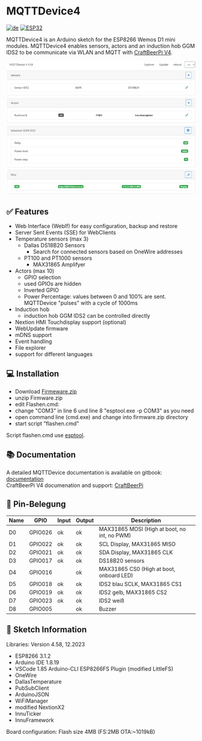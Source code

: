 # MQTTDevice4

[![de](https://img.shields.io/badge/lang-de-yellow.svg)](https://github.com/InnuendoPi/MQTTDevice4/blob/main/README.md)
[![ESP32](https://img.shields.io/static/v1?label=Arduino&message=ESP32%20&#8594;&logo=arduino&logoColor=white&color=blue)](https://github.com/InnuendoPi/MQTTDevice32)

MQTTDevice4 is an Arduino sketch for the ESP8266 Wemos D1 mini modules. MQTTDevice4 enables sensors, actors and an induction hob GGM IDS2 to be communicate via WLAN and MQTT with [CraftBeerPi V4](https://github.com/avollkopf/craftbeerpi4).

![Web Interface](docs/img/startseite.jpg)

## ✅ Features

* Web Interface (WebIf) for easy configuration, backup and restore
* Server Sent Events (SSE) for WebClients
* Temperature sensors (max 3)
  * Dallas DS18B20 Sensors
    * Search for connected sensors based on OneWire addresses
  * PT100 and PT1000 sensors
    * MAX31865 Amplifyer
* Actors (max 10)
  * GPIO selection
  * used GPIOs are hidden
  * Inverted GPIO
  * Power Percentage: values ​​between 0 and 100% are sent. MQTTDevice "pulses" with a cycle of 1000ms
* Induction hob
  * induction hob GGM IDS2 can be controlled directly
* Nextion HMI Touchdisplay support (optional)
* WebUpdate firmware
* mDNS support
* Event handling
* File explorer
* support for different languages

## 💻 Installation

* Download [Firmeware.zip](https://github.com/InnuendoPi/MQTTDevice4/blob/main/tools/Firmware.zip)
* unzip Firmware.zip
* edit Flashen.cmd:
* change "COM3" in line 6 und line 8 "esptool.exe -p COM3" as you need
* open command line (cmd.exe) and change into firmware.zip directory
* start script "flashen.cmd"

Script flashen.cmd use [esptool](https://github.com/espressif/esptool).

## 📚 Documentation

A detailed MQTTDevice documentation is available on gitbook: [documentation](https://innuendopi.gitbook.io/mqttdevice32/)\
CraftBeerPi V4 documenation and support: [CraftBeerPi](https://openbrewing.gitbook.io/craftbeerpi4_support/)

## 💠 Pin-Belegung

| Name |   GPIO   |  Input  |  Output  | Description |
| ---------- | -------- | ------- | -------- | ------------ |
|     D0     |  GPIO026 |   ok    |   ok     | MAX31865 MOSI (High at boot, no int, no PWM) |
|     D1     |  GPIO022 |   ok    |   ok     | SCL Display, MAX31865 MISO  |
|     D2     |  GPIO021 |   ok    |   ok     | SDA Display, MAX31865 CLK  |
|     D3     |  GPIO017 |   ok    |   ok     | DS18B20 sensors |
|     D4     |  GPIO016 |         |   ok     | MAX31865 CS0 (High at boot, onboard LED)|
|     D5     |  GPIO018 |   ok    |   ok     | IDS2 blau SCLK, MAX31865 CS1   |
|     D6     |  GPIO019 |   ok    |   ok     | IDS2 gelb, MAX31865 CS2 |
|     D7     |  GPIO023 |   ok    |   ok     | IDS2 weiß |
|     D8     |  GPIO005 |         |   ok     | Buzzer       |

## 📰 Sketch Information

Libraries: Version 4.58, 12.2023

* ESP8266 3.1.2
* Arduino IDE 1.8.19
* VSCode 1.85 Arduino-CLI ESP8266FS Plugin (modified LittleFS)
* OneWire
* DallasTemperature
* PubSubClient
* ArduinoJSON
* WiFiManager
* modified NextionX2
* InnuTicker
* InnuFramework

Board configuration:
Flash size 4MB (FS:2MB OTA:~1019kB)
